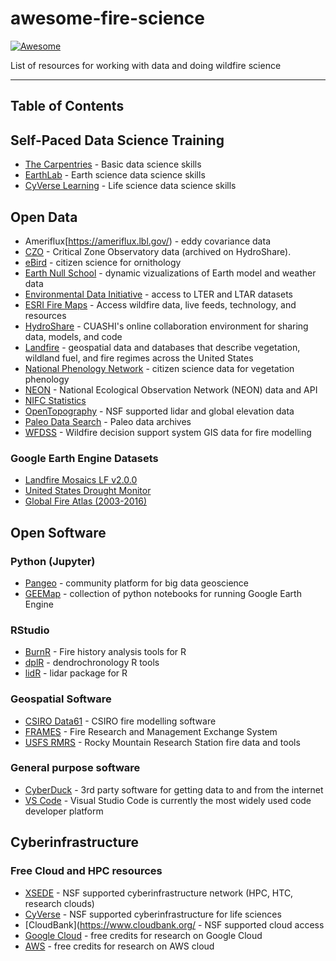 # awesome-fire-science
[![Awesome](https://cdn.rawgit.com/sindresorhus/awesome/d7305f38d29fed78fa85652e3a63e154dd8e8829/media/badge.svg)](https://github.com/sindresorhus/awesome)

List of resources for working with data and doing wildfire science 

****

## Table of Contents

## Self-Paced Data Science Training
   
   * [The Carpentries](https://carpentries.org/) - Basic data science skills
   * [EarthLab](https://www.earthdatascience.org/) - Earth science data science skills 
   * [CyVerse Learning](https://learning.cyverse.org) - Life science data science skills

## Open Data

   * Ameriflux[https://ameriflux.lbl.gov/) - eddy covariance data
   * [CZO](https://czo-archive.criticalzone.org/national/data/) - Critical Zone Observatory data (archived on HydroShare).
   * [eBird](https://ebird.org/science/use-ebird-data) - citizen science for ornithology
   * [Earth Null School](https://earth.nullschool.net/) - dynamic vizualizations of Earth model and weather data
   * [Environmental Data Initiative](https://environmentaldatainitiative.org/) - access to LTER and LTAR datasets
   * [ESRI Fire Maps](https://www.esri.com/en-us/disaster-response/disasters/wildfires) - Access wildfire data, live feeds, technology, and resources
   * [HydroShare](https://www.hydroshare.org/) - CUASHI's online collaboration environment for sharing data, models, and code
   * [Landfire](https://landfire.gov/version_alerts.php) -  geospatial data and databases that describe vegetation, wildland fuel, and fire regimes across the United States
   * [National Phenology Network](https://www.usanpn.org/usa-national-phenology-network) - citizen science data for vegetation phenology
   * [NEON](https://www.neonscience.org/data-samples) - National Ecological Observation Network (NEON) data and API
   * [NIFC Statistics](https://www.nifc.gov/fire-information/statistics)
   * [OpenTopography](https://opentopography.org/) - NSF supported lidar and global elevation data 
   * [Paleo Data Search](https://www.ncdc.noaa.gov/paleo-search/) - Paleo data archives 
   * [WFDSS](https://wfdss.usgs.gov/wfdss/WFDSS_Data.shtml) - Wildfire decision support system GIS data for fire modelling

### Google Earth Engine Datasets

   * [Landfire Mosaics LF v2.0.0](https://samapriya.github.io/awesome-gee-community-datasets/projects/landfire/)
   * [United States Drought Monitor](https://samapriya.github.io/awesome-gee-community-datasets/projects/usdm/)
   * [Global Fire Atlas (2003-2016)](https://samapriya.github.io/awesome-gee-community-datasets/projects/gfa/)

## Open Software

### Python (Jupyter)
 
   * [Pangeo](https://pangeo.io/) - community platform for big data geoscience
   * [GEEMap](https://geemap.org/) - collection of python notebooks for running Google Earth Engine

### RStudio
   
   * [BurnR](https://github.com/ltrr-arizona-edu/burnr) - Fire history analysis tools for R
   * [dplR](https://github.com/AndyBunn/dplR) - dendrochronology R tools
   * [lidR](https://jean-romain.github.io/lidRbook/) - lidar package for R

### Geospatial Software

   * [CSIRO Data61](https://data61.csiro.au/en/Our-Research/Our-Work/Safety-and-Security/Disaster-Management/) - CSIRO fire modelling software
   * [FRAMES](https://www.frames.gov/) - Fire Research and Management Exchange System
   * [USFS RMRS](https://www.fs.usda.gov/rmrs/wildland-fire-management-research-development-application-program) - Rocky Mountain Research Station fire data and tools

### General purpose software
   
   * [CyberDuck](https://cyberduck.io) - 3rd party software for getting data to and from the internet
   * [VS Code](https://code.visualstudio.com/) - Visual Studio Code is currently the most widely used code developer platform 

## Cyberinfrastructure

### Free Cloud and HPC resources

   * [XSEDE](https://portal.xsede.org/) - NSF supported cyberinfrastructure network (HPC, HTC, research clouds)
   * [CyVerse](https://cyverse.org) - NSF supported cyberinfrastructure for life sciences
   * [CloudBank](https://www.cloudbank.org/ - NSF supported cloud access
   * [Google Cloud](https://edu.google.com/programs/credits/research/?modal_active=none) - free credits for research on Google Cloud
   * [AWS](https://aws.amazon.com/government-education/research-and-technical-computing/cloud-credit-for-research/) - free credits for research on AWS cloud
